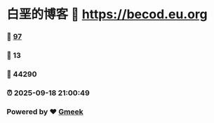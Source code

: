 # 白垩的博客 :link: https://becod.eu.org 
### :page_facing_up: [97](https://becod.eu.org/tag.html) 
### :speech_balloon: 13 
### :hibiscus: 44290 
### :alarm_clock: 2025-09-18 21:00:49 
### Powered by :heart: [Gmeek](https://github.com/Meekdai/Gmeek)
